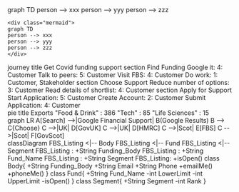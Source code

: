 <div class="mermaid">
graph TD
person --> xxx
person --> yyy
person --> zzz
</div>

```
<div class="mermaid">
graph TD
person --> xxx
person --> yyy
person --> zzz
</div>
```
<div class="mermaid">
journey
    title Get Covid funding support
    section Find Funding
      Google it: 4: Customer
      Talk to peers: 5: Customer
      Visit FBS: 4: Customer
      Do work: 1: Customer, Stakeholder
    section Choose Support
      Reduce number of options: 3: Customer
      Read details of shortlist: 4: Customer
    section Apply for Support
      Start Application: 5: Customer
      Create Account: 2: Customer
      Submit Application: 4: Customer
</div>

<div class="mermaid">
pie title Exports
    "Food & Drink" : 386
    "Tech" : 85
    "Life Sciences" : 15
</div>

<div class="mermaid">
graph LR
    A[Search] -->|Google Financial Support| B(Google Results)
    B --> C{Choose}
    C -->|UK| D[GovUK]
    C -->|UK| D[HMRC]
    C -->|Scot| E[FBS]
    C -->|Scot| F[GovScot]
            
</div>

<div class="mermaid">
classDiagram
    FBS_Listing <|-- Body
    FBS_Listing <|-- Fund
    FBS_Listing <|-- Segment
    FBS_Listing : +String Funding_Body
    FBS_Listing : +String Fund_Name
    FBS_Listing : +String Segment
    FBS_Listing: +isOpen()
    class Body{
      +String Funding_Body
      +String Email
      +String Phone
      +emailMe()
      +phoneMe()
    }
    class Fund{
      +String Fund_Name
      -int LowerLimit
      -int UpperLimit
      -isOpen()
    }
    class Segment{
      +String Segment
      -int Rank
    }
</div>


